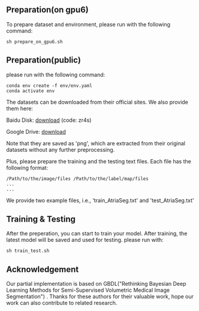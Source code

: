 Preparation(on gpu6)
-----

To prepare dataset and environment, please run with the following command:

```
sh prepare_on_gpu6.sh
```

Preparation(public)
-----

please run with the following command:

```
conda env create -f env/env.yaml
conda activate env
```

The datasets can be downloaded from their official sites. We also provide them here:

Baidu Disk: <a href="https://pan.baidu.com/s/1yOGMBZOzlZ5UJ2EGh9y8CQ">download</a>  (code: zr4s)   

Google Drive: <a href="https://drive.google.com/drive/folders/1JprKNLCGQtaCXuVziNHz7HyOMbqzsXrM?usp=sharing">download</a>  

Note that they are saved as 'png', which are extracted from their original datasets without any further preprocessing. 

Plus, please prepare the training and the testing text files. Each file has the following format:

```
/Path/to/the/image/files /Path/to/the/label/map/files
...
...
```
We provide two example files, i.e., 'train_AtriaSeg.txt' and 'test_AtriaSeg.txt'


Training & Testing
-----
After the preperation, you can start to train your model. After training, the latest model will be saved and used for testing. please run with:

```
sh train_test.sh
```

Acknowledgement
-----------------
Our partial implementation is based on GBDL("Rethinking Bayesian Deep Learning Methods for Semi-Supervised Volumetric Medical Image Segmentation") . Thanks for these authors for their valuable work, hope our work can also contribute to related research.

